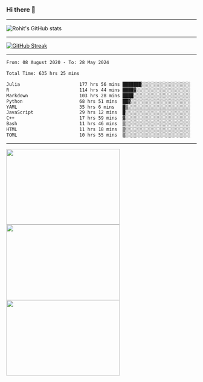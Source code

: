 ### Hi there 👋

<hr/>

![Rohit's GitHub stats](https://github-readme-stats.vercel.app/api?username=RohitRathore1&show_icons=true&theme=transparent)

<hr/>

[![GitHub Streak](http://github-readme-streak-stats.herokuapp.com?user=RohitRathore1&theme=dark&mode=weekly)](https://git.io/streak-stats)

<hr/>

<!--START_SECTION:waka-->

```txt
From: 08 August 2020 - To: 28 May 2024

Total Time: 635 hrs 25 mins

Julia                      177 hrs 56 mins ███████░░░░░░░░░░░░░░░░░░   28.00 %
R                          114 hrs 44 mins ████▓░░░░░░░░░░░░░░░░░░░░   18.06 %
Markdown                   103 hrs 28 mins ████░░░░░░░░░░░░░░░░░░░░░   16.28 %
Python                     68 hrs 51 mins  ██▓░░░░░░░░░░░░░░░░░░░░░░   10.84 %
YAML                       35 hrs 6 mins   █▒░░░░░░░░░░░░░░░░░░░░░░░   05.52 %
JavaScript                 29 hrs 12 mins  █░░░░░░░░░░░░░░░░░░░░░░░░   04.60 %
C++                        17 hrs 59 mins  ▓░░░░░░░░░░░░░░░░░░░░░░░░   02.83 %
Bash                       11 hrs 46 mins  ▒░░░░░░░░░░░░░░░░░░░░░░░░   01.85 %
HTML                       11 hrs 18 mins  ▒░░░░░░░░░░░░░░░░░░░░░░░░   01.78 %
TOML                       10 hrs 55 mins  ▒░░░░░░░░░░░░░░░░░░░░░░░░   01.72 %
```

<!--END_SECTION:waka-->

<hr/>

<p>
  <img src="https://wakatime.com/share/@TeAmp0is0N/0205e68a-e5ed-48bf-b870-3c94c1fa77d3.svg" width="300" height="200">
  <img src="https://wakatime.com/share/@TeAmp0is0N/3935ee43-08a3-493e-8b95-60c1f9204b15.svg" width="300" height="200">
  <img src="https://wakatime.com/share/@TeAmp0is0N/8717aacc-7340-44e0-abb1-987dc9823fcd.svg" width="300" height="200">
</p>




